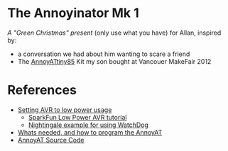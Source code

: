 # The Annoyinator Mk 1

_A "Green Christmas" present_ (only use what you have) for Allan, inspired by:

* a conversation we had about him wanting to scare a friend
* The [AnnoyATtiny85] Kit my son bought at Vancouer MakeFair 2012

# References
* [Setting AVR to low power usage][AnnoyATLowPowerExpts]
	* [SparkFun Low Power AVR tutorial][SFLowPowerTut]
	* [Nightingale example for using WatchDog][ArdWDTut]
* [Whats needed, and how to program the AnnoyAT][AnnoyATProgramming]
* [AnnoyAT Source Code][AnnoyATSrc]




[AnnoyATtiny85]:http://www.surprisingedge.com/projects/annoyattiny85-kit-project/
[AnnoyATLowPowerExpts]:http://www.surprisingedge.com/low-power-atmegatiny-with-watchdog-timer/
[AnnoyATSrc]:https://github.com/lewisd32/AnnoyATtiny85
[SFLowPowerTut]:http://www.sparkfun.com/tutorials/309
[AnnoyATProgramming]:http://www.surprisingedge.com/AnnoyATtiny85/programming.html
[ArdWDTut]:http://interface.khm.de/index.php/lab/experiments/sleep_watchdog_battery/